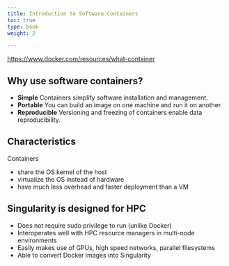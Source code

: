 ```yaml
---
title: Introduction to Software Containers
toc: true
type: book
weight: 2

---
```


<https://www.docker.com/resources/what-container>

## Why use software containers?
- **Simple** Containers simplify software installation and management.
- **Portable** You can build an image on one machine and run it on another.
- **Reproducible** Versioning and freezing of containers enable data reproducibility.

## Characteristics
Containers
- share the OS kernel of the host
- virtualize the OS instead of hardware
- have much less overhead and faster deployment than a VM

## Singularity is designed for HPC

- Does not require sudo privilege to run (unlike Docker)
- Interoperates well with HPC resource managers in multi-node environments
- Easily makes use of GPUs, high speed networks, parallel filesystems
- Able to convert Docker images into Singularity
